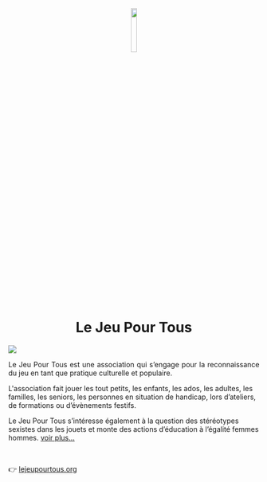 <div  align=center>
<img src='https://www.lejeupourtous.org/wp-content/uploads/2018/08/cropped-logo-detoure-transparent-1.png' width=15%' />
</div>

<h1 align='center'>Le Jeu Pour Tous</h1>

<img src='https://im7.ezgif.com/tmp/ezgif-7-1693227ae2.gif'/>

<p align="justify">
Le Jeu Pour Tous est une association qui s’engage pour la reconnaissance du jeu en tant que pratique culturelle et populaire.

L'association fait jouer les tout petits, les enfants, les ados, les adultes, les familles, les seniors, les personnes en situation de handicap, lors d’ateliers, de formations ou d’évènements festifs.  

Le Jeu Pour Tous s’intéresse également à la question des stéréotypes sexistes dans les jouets et monte des actions d’éducation à l’égalité femmes hommes.
[voir plus...](https://www.lejeupourtous.org/qui-sommes-nous)
</p>
<br>

👉 [lejeupourtous.org](https://www.lejeupourtous.org)
